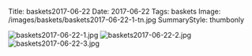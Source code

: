 Title: baskets2017-06-22
Date: 2017-06-22
Tags: baskets
Image: /images/baskets/baskets2017-06-22-1-tn.jpg
SummaryStyle: thumbonly

![baskets2017-06-22-1.jpg]({filename}/images/baskets/baskets2017-06-22-1.jpg)
![baskets2017-06-22-2.jpg]({filename}/images/baskets/baskets2017-06-22-2.jpg)
![baskets2017-06-22-3.jpg]({filename}/images/baskets/baskets2017-06-22-3.jpg)
